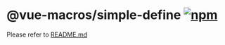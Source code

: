 # @vue-macros/simple-define [![npm](https://img.shields.io/npm/v/@vue-macros/simple-define.svg)](https://npmjs.com/package/@vue-macros/simple-define)

Please refer to [README.md](https://github.com/sxzz/vue-macros#readme)
